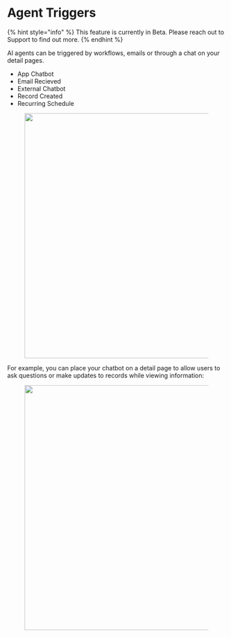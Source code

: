 # Agent Triggers

{% hint style="info" %}
This feature is currently in Beta. Please reach out to Support to find out more.&#x20;
{% endhint %}

AI agents can be triggered by workflows, emails or through a chat on your detail pages.

* App Chatbot
* Email Recieved
* External Chatbot
* Record Created
* Recurring Schedule

<figure><img src="https://3670244749-files.gitbook.io/~/files/v0/b/gitbook-x-prod.appspot.com/o/spaces%2F6QaGf7ZvNU2Re8mlQTaJ%2Fuploads%2FPM5gWSyAcQzHvNF4wXT6%2FCleanShot%202025-04-11%20at%2007.44.31%402x.png?alt=media&#x26;token=dee08ff5-f140-424c-bade-ba0af73b0a69" alt="" width="563"><figcaption></figcaption></figure>

For example, you can place your chatbot on a detail page to allow users to ask questions or make updates to records while viewing information:&#x20;

<figure><img src="https://3670244749-files.gitbook.io/~/files/v0/b/gitbook-x-prod.appspot.com/o/spaces%2F6QaGf7ZvNU2Re8mlQTaJ%2Fuploads%2FTZntm8prALcEU6OL7r4q%2FCleanShot%202025-04-11%20at%2007.50.41%402x.png?alt=media&#x26;token=f5f94f70-43e7-4270-95ab-0aebfbd26ecc" alt="" width="563"><figcaption></figcaption></figure>
